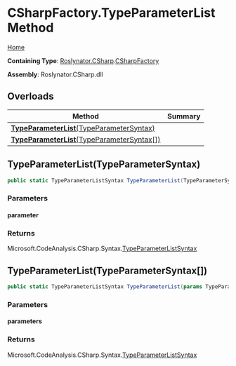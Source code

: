 # CSharpFactory\.TypeParameterList Method

[Home](../../../../README.md)

**Containing Type**: [Roslynator.CSharp](../../README.md)\.[CSharpFactory](../README.md)

**Assembly**: Roslynator\.CSharp\.dll

## Overloads

| Method | Summary |
| ------ | ------- |
| [**TypeParameterList**(TypeParameterSyntax)](#Roslynator_CSharp_CSharpFactory_TypeParameterList_Microsoft_CodeAnalysis_CSharp_Syntax_TypeParameterSyntax_) | |
| [**TypeParameterList**(TypeParameterSyntax\[\])](#Roslynator_CSharp_CSharpFactory_TypeParameterList_Microsoft_CodeAnalysis_CSharp_Syntax_TypeParameterSyntax___) | |

## TypeParameterList\(TypeParameterSyntax\)<a name="Roslynator_CSharp_CSharpFactory_TypeParameterList_Microsoft_CodeAnalysis_CSharp_Syntax_TypeParameterSyntax_"></a>

```csharp
public static TypeParameterListSyntax TypeParameterList(TypeParameterSyntax parameter)
```

### Parameters

#### parameter

### Returns

Microsoft\.CodeAnalysis\.CSharp\.Syntax\.[TypeParameterListSyntax](https://docs.microsoft.com/en-us/dotnet/api/microsoft.codeanalysis.csharp.syntax.typeparameterlistsyntax)

## TypeParameterList\(TypeParameterSyntax\[\]\)<a name="Roslynator_CSharp_CSharpFactory_TypeParameterList_Microsoft_CodeAnalysis_CSharp_Syntax_TypeParameterSyntax___"></a>

```csharp
public static TypeParameterListSyntax TypeParameterList(params TypeParameterSyntax[] parameters)
```

### Parameters

#### parameters

### Returns

Microsoft\.CodeAnalysis\.CSharp\.Syntax\.[TypeParameterListSyntax](https://docs.microsoft.com/en-us/dotnet/api/microsoft.codeanalysis.csharp.syntax.typeparameterlistsyntax)

